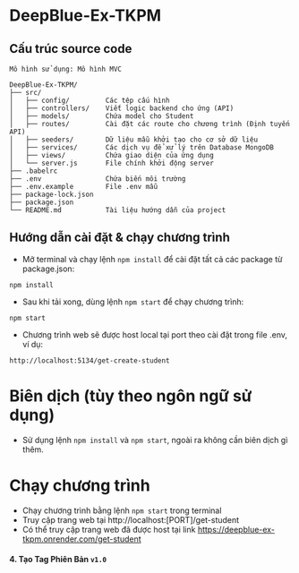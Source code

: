 # DeepBlue-Ex-TKPM

## Cấu trúc source code
```
Mô hình sử dụng: Mô hình MVC

DeepBlue-Ex-TKPM/
├── src/
│   ├── config/         Các tệp cấu hình
│   ├── controllers/    Viết logic backend cho ứng (API)
│   ├── models/         Chứa model cho Student
│   ├── routes/         Cài đặt các route cho chương trình (Định tuyến API)
│   ├── seeders/        Dữ liệu mẫu khởi tạo cho cơ sở dữ liệu
│   ├── services/       Các dịch vụ để xử lý trên Database MongoDB
│   ├── views/          Chứa giao diện của ứng dụng
│   └── server.js       File chính khởi động server
├── .babelrc
├── .env                Chứa biến môi trường
├── .env.example        File .env mẫu
├── package-lock.json
├── package.json
└── README.md           Tài liệu hướng dẫn của project
```

## Hướng dẫn cài đặt & chạy chương trình
- Mở terminal và chạy lệnh `npm install` để cài đặt tất cả các package từ package.json:
```
npm install
```
- Sau khi tải xong, dùng lệnh `npm start` để chạy chương trình:
```
npm start
```
- Chương trình web sẽ được host local tại port theo cài đặt trong file .env, ví dụ:
```
http://localhost:5134/get-create-student
```

# Biên dịch (tùy theo ngôn ngữ sử dụng)
- Sử dụng lệnh `npm install` và `npm start`, ngoài ra không cần biên dịch gì thêm.

# Chạy chương trình
- Chạy chương trình bằng lệnh `npm start` trong terminal
- Truy cập trang web tại http://localhost:[PORT]/get-student
- Có thể truy cập trang web đã được host tại link https://deepblue-ex-tkpm.onrender.com/get-student

#### 4. Tạo Tag Phiên Bản `v1.0`  
